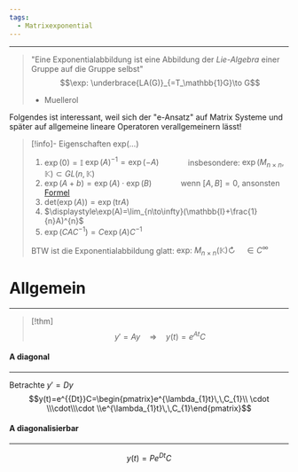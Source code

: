 ```yaml
---
tags:
  - Matrixexponential
---
```


---
>"Eine Exponentialabbildung ist eine Abbildung der *Lie-Algebra* einer Gruppe auf die Gruppe selbst"
>$$\exp: \underbrace{LA(G)}_{=T_\mathbb{1}G}\to G$$
>- Muellerol

Folgendes ist interessant, weil sich der "e-Ansatz" auf Matrix Systeme und später auf allgemeine lineare Operatoren verallgemeinern lässt!

>[!info]- Eigenschaften exp(...)
>1. $\exp(0)=\mathbb{I}$
>   $\exp(A)^{{-1}}=\exp(-A)$
>		$\qquad\quad$insbesondere: $\exp(M_{n\times n},\mathbb{K})\subset GL(n,\mathbb{K})$
>3. $\exp(A+b)=\exp(A)\cdot\exp(B)$
>		$\qquad\quad$wenn $[A,B]=0$, ansonsten [Formel](https://en.wikipedia.org/wiki/Baker%E2%80%93Campbell%E2%80%93Hausdorff_formula)
>4. $\text{det}(\exp(A))=\exp(\text{tr}A)$
>5. $\displaystyle\exp(A)=\lim_{n\to\infty}(\mathbb{I}+\frac{1}{n}A)^{n}$
>6. $\exp(CAC^{-1})=C\exp(A)C^{{-1}}$
>
>BTW ist die Exponentialabbildung glatt:
>$\text{exp: }M_{n\times n}(\mathbb{K})\circlearrowright\quad\in C^\infty$

# Allgemein
---
>[!thm] 
>$$y'=Ay\quad \Rightarrow\quad y(t)=e^{At}C$$

#### A diagonal
---
Betrachte $y'=Dy$
$$y(t)=e^{{Dt}}C=\begin{pmatrix}e^{\lambda_{1}t}\,\,C_{1}\\ \cdot \\\cdot\\\cdot \\e^{\lambda_{1}t}\,\,C_{1}\end{pmatrix}$$
#### A diagonalisierbar
---
$$y(t)=Pe^{{Dt}}C$$
